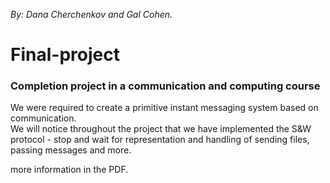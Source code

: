 _By: Dana Cherchenkov and Gal Cohen._

# Final-project

### Completion project in a communication and computing course

We were required to create a primitive instant messaging system based on communication.\
We will notice throughout the project that we have implemented the S&W protocol - stop and wait for representation and handling of sending files, passing messages and more.

more information in the PDF.
